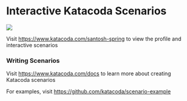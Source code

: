 # Interactive Katacoda Scenarios

[![](http://shields.katacoda.com/katacoda/santosh-spring/count.svg)](https://www.katacoda.com/santosh-spring "Get your profile on Katacoda.com")

Visit https://www.katacoda.com/santosh-spring to view the profile and interactive scenarios

### Writing Scenarios
Visit https://www.katacoda.com/docs to learn more about creating Katacoda scenarios

For examples, visit https://github.com/katacoda/scenario-example
